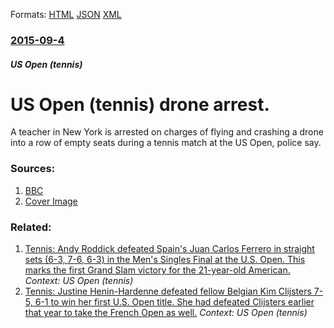 
Formats: [HTML](/news/2015/09/4/us-open-tennis-drone-arrest.html)  [JSON](/news/2015/09/4/us-open-tennis-drone-arrest.json)  [XML](/news/2015/09/4/us-open-tennis-drone-arrest.xml)  

### [2015-09-4](/news/2015/09/4/index.md)

##### US Open (tennis)
# US Open (tennis) drone arrest. 

A teacher in New York is arrested on charges of flying and crashing a drone into a row of empty seats during a tennis match at the US Open, police say.


### Sources:

1. [BBC](http://www.bbc.com/news/world-us-canada-34155773)
1. [Cover Image](https://ichef.bbci.co.uk/news/1024/cpsprodpb/EDEB/production/_85370906_028850237-1.jpg)

### Related:

1. [ Tennis: Andy Roddick defeated Spain's Juan Carlos Ferrero in straight sets (6-3, 7-6, 6-3) in the Men's Singles Final at the U.S. Open. This marks the first Grand Slam victory for the 21-year-old American.](/news/2003/09/7/tennis-andy-roddick-defeated-spain-s-juan-carlos-ferrero-in-straight-sets-6a3-7a6-6a3-in-the-men-s-singles-final-at-the-u-s-ope.md) _Context: US Open (tennis)_
2. [ Tennis: Justine Henin-Hardenne defeated fellow Belgian Kim Clijsters 7-5, 6-1 to win her first U.S. Open title. She had defeated Clijsters earlier that year to take the French Open as well.](/news/2003/09/6/tennis-justine-henin-hardenne-defeated-fellow-belgian-kim-clijsters-7a5-6a1-to-win-her-first-u-s-open-title-she-had-defeated-clijst.md) _Context: US Open (tennis)_
